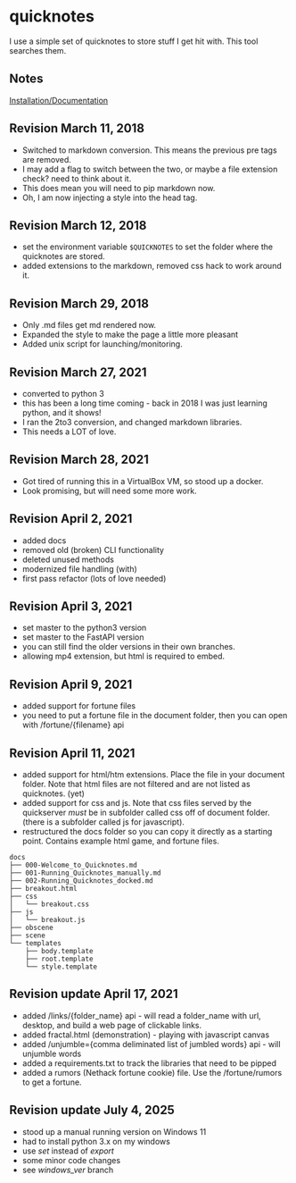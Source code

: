 
# quicknotes
I use a simple set of quicknotes to store stuff I get hit with. This tool searches them.

## Notes

[Installation/Documentation](./docs/000-Welcome_to_Quicknotes.md)

## Revision March 11, 2018
* Switched to markdown conversion. This means the previous pre tags are removed.
* I may add a flag to switch between the two, or maybe a file extension check? need to think about it.
* This does mean you will need to pip markdown now.
* Oh, I am now injecting a style into the head tag.

## Revision March 12, 2018
* set the environment variable `$QUICKNOTES` to set the folder where the quicknotes are stored.
* added extensions to the markdown, removed css hack to work around it.

## Revision March 29, 2018
* Only .md files get md rendered now.
* Expanded the style to make the page a little more pleasant
* Added unix script for launching/monitoring.

## Revision March 27, 2021
* converted to python 3
* this has been a long time coming - back in 2018 I was just learning python, and it shows! 
* I ran the 2to3 conversion, and changed markdown libraries. 
* This needs a LOT of love.

## Revision March 28, 2021
* Got tired of running this in a VirtualBox VM, so stood up a docker.
* Look promising, but will need some more work.

## Revision April 2, 2021
* added docs
* removed old (broken) CLI functionality
* deleted unused methods
* modernized file handling (with)
* first pass refactor (lots of love needed)

## Revision April 3, 2021
* set master to the python3 version
* set master to the FastAPI version
* you can still find the older versions in their own branches. 
* allowing mp4 extension, but html is required to embed.

## Revision April 9, 2021
* added support for fortune files
* you need to put a fortune file in the document folder, then you can open with /fortune/{filename} api

## Revision April 11, 2021
* added support for html/htm extensions. Place the file in your document folder. Note that html files are not filtered and are not listed as quicknotes. (yet)
* added support for css and js. Note that css files served by the quickserver _must_ be in subfolder called css off of document folder. (there is a subfolder called js for javascript).
* restructured the docs folder so you can copy it directly as a starting point. Contains example html game, and fortune files.

```
docs
├── 000-Welcome_to_Quicknotes.md
├── 001-Running_Quicknotes_manually.md
├── 002-Running_Quicknotes_docked.md
├── breakout.html
├── css
│   └── breakout.css
├── js
│   └── breakout.js
├── obscene
├── scene
└── templates
    ├── body.template
    ├── root.template
    └── style.template
```
 
## Revision update April 17, 2021
* added /links/{folder_name} api - will read a folder_name with url, desktop, and build a web page of clickable links. 
* added fractal.html (demonstration) - playing with javascript canvas
* added /unjumble={comma deliminated list of jumbled words} api - will unjumble words
* added a requirements.txt to track the libraries that need to be pipped
* added a rumors (Nethack fortune cookie) file. Use the /fortune/rumors to get a fortune.

## Revision update July 4, 2025
* stood up a manual running version on Windows 11
* had to install python 3.x on my windows
* use *set* instead of *export*
* some minor code changes
* see *windows_ver* branch
  
